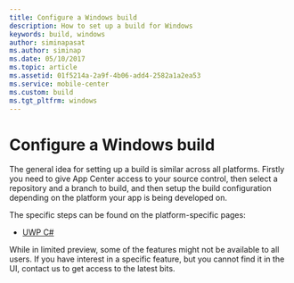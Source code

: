```yaml
---
title: Configure a Windows build
description: How to set up a build for Windows
keywords: build, windows
author: siminapasat
ms.author: siminap
ms.date: 05/10/2017
ms.topic: article
ms.assetid: 01f5214a-2a9f-4b06-add4-2582a1a2ea53
ms.service: mobile-center
ms.custom: build
ms.tgt_pltfrm: windows
---
```


# Configure a Windows build
The general idea for setting up a build is similar across all platforms. Firstly you need to give App Center access to your source control, then select a repository and a branch to build, and then setup the build configuration depending on the platform your app is being developed on.

The specific steps can be found on the platform-specific pages:
* [UWP C#](uwp.md)

While in limited preview, some of the features might not be available to all users. If you have interest in a specific feature, but you cannot find it in the UI, contact us to get access to the latest bits.
